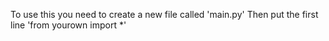 To use this you need to create a new file called 'main.py'
Then put the first line 'from yourown import *'
